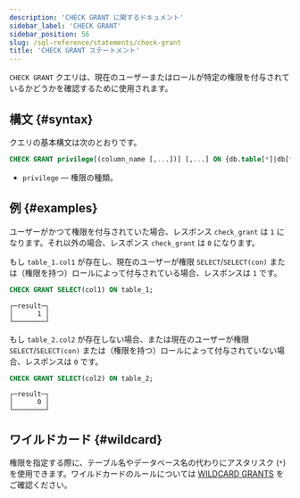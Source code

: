 ```yaml
---
description: 'CHECK GRANT に関するドキュメント'
sidebar_label: 'CHECK GRANT'
sidebar_position: 56
slug: /sql-reference/statements/check-grant
title: 'CHECK GRANT ステートメント'
---
```


`CHECK GRANT` クエリは、現在のユーザーまたはロールが特定の権限を付与されているかどうかを確認するために使用されます。

## 構文 {#syntax}

クエリの基本構文は次のとおりです。

```sql
CHECK GRANT privilege[(column_name [,...])] [,...] ON {db.table[*]|db[*].*|*.*|table[*]|*}
```

- `privilege` — 権限の種類。

## 例 {#examples}

ユーザーがかつて権限を付与されていた場合、レスポンス `check_grant` は `1` になります。それ以外の場合、レスポンス `check_grant` は `0` になります。

もし `table_1.col1` が存在し、現在のユーザーが権限 `SELECT`/`SELECT(con)` または（権限を持つ）ロールによって付与されている場合、レスポンスは `1` です。
```sql
CHECK GRANT SELECT(col1) ON table_1;
```

```text
┌─result─┐
│      1 │
└────────┘
```
もし `table_2.col2` が存在しない場合、または現在のユーザーが権限 `SELECT`/`SELECT(con)` または（権限を持つ）ロールによって付与されていない場合、レスポンスは `0` です。
```sql
CHECK GRANT SELECT(col2) ON table_2;
```

```text
┌─result─┐
│      0 │
└────────┘
```

## ワイルドカード {#wildcard}
権限を指定する際に、テーブル名やデータベース名の代わりにアスタリスク (`*`) を使用できます。ワイルドカードのルールについては [WILDCARD GRANTS](../../sql-reference/statements/grant.md#wildcard-grants) をご確認ください。
